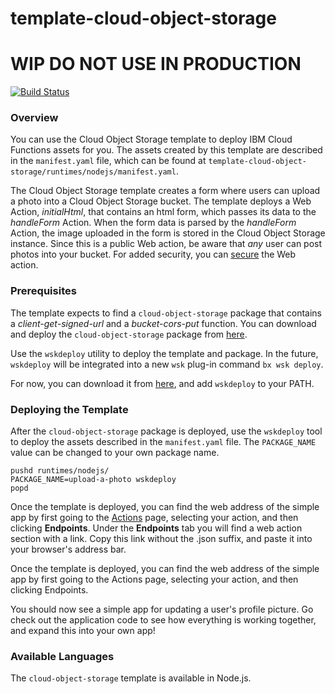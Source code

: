 # template-cloud-object-storage
# WIP DO NOT USE IN PRODUCTION
[![Build Status](https://travis-ci.org/ibm-functions/template-cloud-object-storage.svg?branch=master)](https://travis-ci.org/ibm-functions/template-cloud-object-storage)

### Overview
You can use the Cloud Object Storage template to deploy IBM Cloud Functions assets for you. The assets created by this template are described in the `manifest.yaml` file, which can be found at `template-cloud-object-storage/runtimes/nodejs/manifest.yaml`.

The Cloud Object Storage template creates a form where users can upload a photo into a Cloud Object Storage bucket. The template deploys a Web Action, *initialHtml*, that contains an html form, which passes its data to the *handleForm* Action. When the form data is parsed by the *handleForm* Action, the image uploaded in the form is stored in the Cloud Object Storage instance. Since this is a public Web action, be aware that *any* user can post photos into your bucket. For added security, you can [secure](https://console.bluemix.net/docs/openwhisk/openwhisk_webactions.html#securing-web-actions) the Web action.

### Prerequisites
The template expects to find a `cloud-object-storage` package that contains a *client-get-signed-url* and a *bucket-cors-put* function. You can download and deploy the `cloud-object-storage` package from [here](https://github.com/ibm-functions/package-cloud-object-storage).

Use the `wskdeploy` utility to deploy the template and package. In the future, `wskdeploy` will be integrated into a new `wsk` plug-in command `bx wsk deploy`.

For now, you can download it from [here](https://github.com/apache/incubator-openwhisk-wskdeploy/releases), and add `wskdeploy` to your PATH.

### Deploying the Template
After the `cloud-object-storage` package is deployed, use the `wskdeploy` tool to deploy the assets described in the `manifest.yaml` file. The `PACKAGE_NAME` value can be changed to your own package name.
```
pushd runtimes/nodejs/
PACKAGE_NAME=upload-a-photo wskdeploy
popd
```
Once the template is deployed, you can find the web address of the simple app by first going to the [Actions](https://console.bluemix.net/openwhisk/actions) page, selecting your action, and then clicking **Endpoints**.
Under the **Endpoints** tab you will find a web action section with a link. Copy this link without the .json suffix, and paste it into your browser's address bar.

Once the template is deployed, you can find the web address of the simple app by first going to the Actions page, selecting your action, and then clicking Endpoints.


You should now see a simple app for updating a user's profile picture. Go check out the application code to see how everything is working together, and expand this into your own app!

### Available Languages
The `cloud-object-storage` template is available in Node.js.
